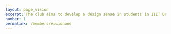 ```yaml
---
layout: page_vision
excerpt: The club aims to develop a design sense in students in IIIT Delhi. We will be working on  Institute's design taking in mind the design identity of the institute.
number: 1
permalink: /members/visionone
---
```

